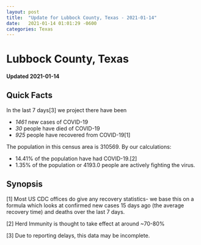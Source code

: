 ```yaml
---
layout: post
title:  "Update for Lubbock County, Texas - 2021-01-14"
date:   2021-01-14 01:01:29 -0600
categories: Texas
---
```


# Lubbock County, Texas
#### Updated 2021-01-14

## Quick Facts

In the last 7 days[3] we project there have been
- *1461* new cases of COVID-19
- *30* people have died of COVID-19
- *925* people have recovered from COVID-19[1]

The population in this census area is 310569. By our calculations:
- 14.41% of the population have had COVID-19.[2]
- 1.35% of the population or 4193.0 people are actively fighting the virus.

## Synopsis




[1] Most US CDC offices do give any recovery statistics- we base this on a formula which looks at confirmed new cases
15 days ago (the average recovery time) and deaths over the last 7 days.

[2] Herd Immunity is thought to take effect at around ~70-80%

[3] Due to reporting delays, this data may be incomplete.
 
    